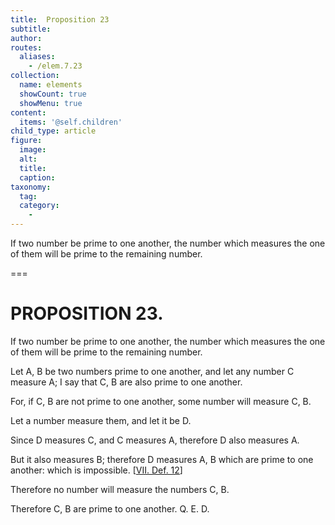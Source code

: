 ```yaml
---
title:  Proposition 23
subtitle: 
author:
routes:
  aliases:
    - /elem.7.23
collection:
  name: elements
  showCount: true
  showMenu: true
content:
  items: '@self.children'
child_type: article
figure:
  image:
  alt:
  title:
  caption:
taxonomy:
  tag:
  category:
    - 
---
```


<p>
       <hi rend="ital">If two number be prime to one another, the number which measures the one of them will be prime to the remaining number.</hi>
      </p>

===

<h1>PROPOSITION 23.</h1>
<p>
       <span class="ital">If two number be prime to one another, the number which measures the one of them will be prime to the remaining number.</span>
      </p>

<p>Let <span class="ital">A</span>, <span class="ital">B</span> be two numbers prime to one another, and let any number <span class="ital">C</span> measure <span class="ital">A</span>; I say that <span class="ital">C</span>, <span class="ital">B</span> are also prime to one another. </p>

<p>For, if <span class="ital">C</span>, <span class="ital">B</span> are not prime to one another, some number will measure <span class="ital">C</span>, <span class="ital">B</span>. </p>

<p>Let a number measure them, and let it be <span class="ital">D</span>. </p>

<p>Since <span class="ital">D</span> measures <span class="ital">C</span>, and <span class="ital">C</span> measures <span class="ital">A</span>, therefore <span class="ital">D</span> also measures <span class="ital">A</span>. 
      </p>

<p>But it also measures <span class="ital">B</span>; <pb n="325"/>therefore <span class="ital">D</span> measures <span class="ital">A</span>, <span class="ital">B</span> which are prime to one another: which is impossible. [<a href="/elem.7.def.12">VII. Def. 12</a>] </p>

<p>Therefore no number will measure the numbers <span class="ital">C</span>, <span class="ital">B</span>. </p>

<p>Therefore <span class="ital">C</span>, <span class="ital">B</span> are prime to one another. Q. E. D.</p>
